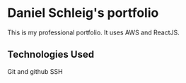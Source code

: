 # Daniel Schleig's portfolio

This is my professional portfolio.  It uses AWS and ReactJS.

## Technologies Used

Git and github
SSH
